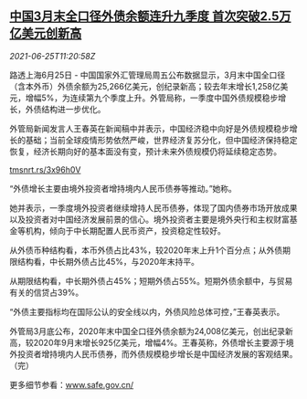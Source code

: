 <!--1624620662000-->
[中国3月末全口径外债余额连升九季度 首次突破2.5万亿美元创新高](https://cn.reuters.com/article/china-march-foreign-debt-0625-idCNKCS2E113J)
------

<div><i>2021-06-25T11:20:58Z</i></div><p>路透上海6月25日 - 中国国家外汇管理局周五公布数据显示，3月末中国全口径（含本外币）外债余额为25,266亿美元，创纪录新高；较去年末增长1,258亿美元，增幅5%，为连续第九个季度上升。外管局称，一季度中国外债规模稳步增长，外债结构进一步优化。</p><p>外管局新闻发言人王春英在新闻稿中并表示，中国经济稳中向好是外债规模稳步增长的基础；当前全球疫情形势依然严峻，世界经济复苏分化，但中国经济保持稳定恢复，经济长期向好的基本面没有变，预计未来外债规模仍将延续稳定态势。</p><p><a href="https://tmsnrt.rs/3x96h0V">tmsnrt.rs/3x96h0V</a></p><p>“外债增长主要由境外投资者增持境内人民币债券等推动。”她称。</p><p>她并表示，一季度境外投资者继续增持人民币债券，体现了国内债券市场开放成果以及投资者对中国经济发展前景的信心。境外投资者主要是境外央行和主权财富基金等机构，倾向于中长期配置人民币资产，投资稳定性较好。</p><p>从外债币种结构看，本币外债占比43%，较2020年末上升1个百分点；从外债期限结构看，中长期外债占比45%，与2020年末持平。</p><p>从期限结构看，中长期外债占45%；短期外债占55%。短期外债余额中，与贸易有关的信贷占39%。</p><p>“外债主要指标均在国际公认的安全线以内，外债风险总体可控，”王春英表示。</p><p>外管局3月底公布，2020年末中国全口径外债余额为24,008亿美元，创出纪录新高，较2020年9月末增长925亿美元，增幅4%。王春英称，外债增长主要源于境外投资者增持境内人民币债券，而外债规模稳步增长是中国经济发展的客观结果。（完）</p><p>更多细节参看：<a href="http://www.safe.gov.cn/">www.safe.gov.cn/</a></p>
